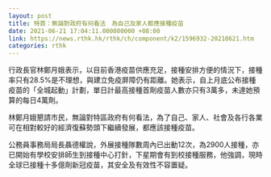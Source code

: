 ```yaml
---
layout: post
title: 特首：無論對政府有何看法　為自己及家人都應接種疫苗
date: 2021-06-21 17:04:11.000000000 +08:00
link: https://news.rthk.hk/rthk/ch/component/k2/1596932-20210621.htm
categories: rthk
---
```


行政長官林鄭月娥表示，以目前香港疫苗供應充足，接種安排方便的情況下，接種率只有28.5%是不理想，與建立免疫屏障仍有距離。她表示，自上月底公布接種疫苗的「全城起動」計劃，單日計最高接種首劑疫苗人數亦只有3萬多，未達她預算的每日4萬劑。

林鄭月娥懇請市民，無論對特區政府有何看法，為了自己、家人、社會及各行各業可在相對較好的經濟復蘇勢頭下繼續發展，都應該接種疫苗。

公務員事務局局長聶德權說，外展接種隊數周內已出動12次，為2900人接種，亦已開始有學校安排師生到接種中心打針，下星期會有到校接種服務，他強調，現時全球已接種十多億劑新冠疫苗，其安全及有效性不容置疑。

